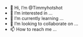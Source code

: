 - 👋 Hi, I’m @Timmyhotshot
- 👀 I’m interested in ...
- 🌱 I’m currently learning ...
- 💞️ I’m looking to collaborate on ...
- 📫 How to reach me ...

<!---
Timmyhotshot/Timmyhotshot is a ✨ special ✨ repository because its `README.md` (this file) appears on your GitHub profile.
You can click the Preview link to take a look at your changes.
--->
